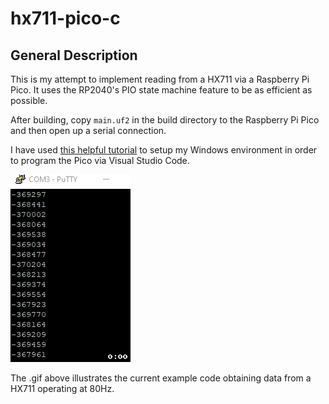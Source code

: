 # hx711-pico-c

## General Description

This is my attempt to implement reading from a HX711 via a Raspberry Pi Pico. It uses the RP2040's PIO state machine feature to be as efficient as possible.

After building, copy `main.uf2` in the build directory to the Raspberry Pi Pico and then open up a serial connection.

I have used [this helpful tutorial](https://paulbupejr.com/raspberry-pi-pico-windows-development/) to setup my Windows environment in order to program the Pico via Visual Studio Code.

![resources/hx711_serialout.gif](resources/hx711_serialout.gif)

The .gif above illustrates the current example code obtaining data from a HX711 operating at 80Hz.
